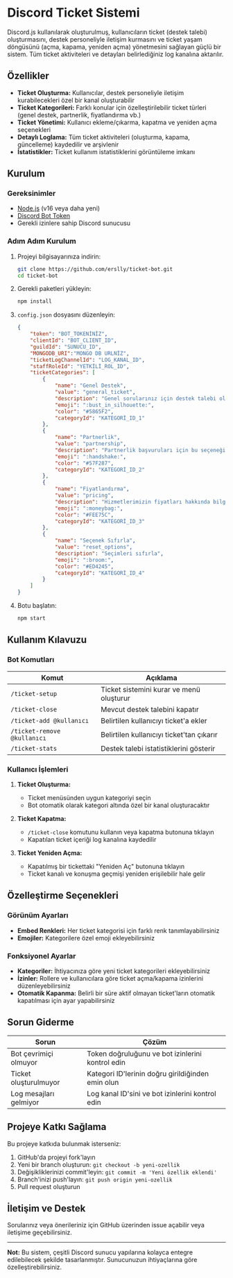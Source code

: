 # Discord Ticket Sistemi

Discord.js kullanılarak oluşturulmuş, kullanıcıların ticket (destek talebi) oluşturmasını, destek personeliyle iletişim kurmasını ve ticket yaşam döngüsünü (açma, kapama, yeniden açma) yönetmesini sağlayan güçlü bir sistem. Tüm ticket aktiviteleri ve detayları belirlediğiniz log kanalına aktarılır.

## Özellikler

- **Ticket Oluşturma:** Kullanıcılar, destek personeliyle iletişim kurabilecekleri özel bir kanal oluşturabilir
- **Ticket Kategorileri:** Farklı konular için özelleştirilebilir ticket türleri (genel destek, partnerlik, fiyatlandırma vb.)
- **Ticket Yönetimi:** Kullanıcı ekleme/çıkarma, kapatma ve yeniden açma seçenekleri
- **Detaylı Loglama:** Tüm ticket aktiviteleri (oluşturma, kapama, güncelleme) kaydedilir ve arşivlenir
- **İstatistikler:** Ticket kullanım istatistiklerini görüntüleme imkanı

## Kurulum

### Gereksinimler

- [Node.js](https://nodejs.org/en/) (v16 veya daha yeni)
- [Discord Bot Token](https://discord.com/developers/applications)
- Gerekli izinlere sahip Discord sunucusu

### Adım Adım Kurulum

1. Projeyi bilgisayarınıza indirin:
   ```bash
   git clone https://github.com/erslly/ticket-bot.git
   cd ticket-bot
   ```

2. Gerekli paketleri yükleyin:
   ```bash
   npm install
   ```

3. `config.json` dosyasını düzenleyin:
   ```json
   {
       "token": "BOT_TOKENİNİZ",
       "clientId": "BOT_CLIENT_ID",
       "guildId": "SUNUCU_ID",
       "MONGODB_URI":"MONGO DB URLNİZ",
       "ticketLogChannelId": "LOG_KANAL_ID",
       "staffRoleId": "YETKİLİ_ROL_ID",
       "ticketCategories": [
           {
               "name": "Genel Destek",
               "value": "general_ticket",
               "description": "Genel sorularınız için destek talebi oluşturun",
               "emoji": ":bust_in_silhouette:",
               "color": "#5865F2",
               "categoryId": "KATEGORİ_ID_1"
           },
           {
               "name": "Partnerlik",
               "value": "partnership",
               "description": "Partnerlik başvuruları için bu seçeneği kullanın",
               "emoji": ":handshake:",
               "color": "#57F287",
               "categoryId": "KATEGORİ_ID_2"
           },
           {
               "name": "Fiyatlandırma",
               "value": "pricing",
               "description": "Hizmetlerimizin fiyatları hakkında bilgi alın",
               "emoji": ":moneybag:",
               "color": "#FEE75C",
               "categoryId": "KATEGORİ_ID_3"
           },
           {
               "name": "Seçenek Sıfırla",
               "value": "reset_options",
               "description": "Seçimleri sıfırla",
               "emoji": ":broom:",
               "color": "#ED4245",
               "categoryId": "KATEGORİ_ID_4"
           }
       ]
   }
   ```

4. Botu başlatın:
   ```bash
   npm start
   ```

## Kullanım Kılavuzu

### Bot Komutları

| Komut | Açıklama |
|-------|----------|
| `/ticket-setup` | Ticket sistemini kurar ve menü oluşturur |
| `/ticket-close` | Mevcut destek talebini kapatır |
| `/ticket-add @kullanıcı` | Belirtilen kullanıcıyı ticket'a ekler |
| `/ticket-remove @kullanıcı` | Belirtilen kullanıcıyı ticket'tan çıkarır |
| `/ticket-stats` | Destek talebi istatistiklerini gösterir |

### Kullanıcı İşlemleri

1. **Ticket Oluşturma:** 
   - Ticket menüsünden uygun kategoriyi seçin
   - Bot otomatik olarak kategori altında özel bir kanal oluşturacaktır

2. **Ticket Kapatma:**
   - `/ticket-close` komutunu kullanın veya kapatma butonuna tıklayın
   - Kapatılan ticket içeriği log kanalına kaydedilir

3. **Ticket Yeniden Açma:**
   - Kapatılmış bir tickettaki "Yeniden Aç" butonuna tıklayın
   - Ticket kanalı ve konuşma geçmişi yeniden erişilebilir hale gelir

## Özelleştirme Seçenekleri

### Görünüm Ayarları
- **Embed Renkleri:** Her ticket kategorisi için farklı renk tanımlayabilirsiniz
- **Emojiler:** Kategorilere özel emoji ekleyebilirsiniz

### Fonksiyonel Ayarlar
- **Kategoriler:** İhtiyacınıza göre yeni ticket kategorileri ekleyebilirsiniz
- **İzinler:** Rollere ve kullanıcılara göre ticket açma/kapama izinlerini düzenleyebilirsiniz
- **Otomatik Kapanma:** Belirli bir süre aktif olmayan ticket'ların otomatik kapatılması için ayar yapabilirsiniz

## Sorun Giderme

| Sorun | Çözüm |
|-------|-------|
| Bot çevrimiçi olmuyor | Token doğruluğunu ve bot izinlerini kontrol edin |
| Ticket oluşturulmuyor | Kategori ID'lerinin doğru girildiğinden emin olun |
| Log mesajları gelmiyor | Log kanal ID'sini ve bot izinlerini kontrol edin |

## Projeye Katkı Sağlama

Bu projeye katkıda bulunmak isterseniz:

1. GitHub'da projeyi fork'layın
2. Yeni bir branch oluşturun: `git checkout -b yeni-ozellik`
3. Değişikliklerinizi commit'leyin: `git commit -m 'Yeni özellik eklendi'`
4. Branch'inizi push'layın: `git push origin yeni-ozellik`
5. Pull request oluşturun

## İletişim ve Destek

Sorularınız veya önerileriniz için GitHub üzerinden issue açabilir veya iletişime geçebilirsiniz.

---

**Not:** Bu sistem, çeşitli Discord sunucu yapılarına kolayca entegre edilebilecek şekilde tasarlanmıştır. Sunucunuzun ihtiyaçlarına göre özelleştirebilirsiniz.
